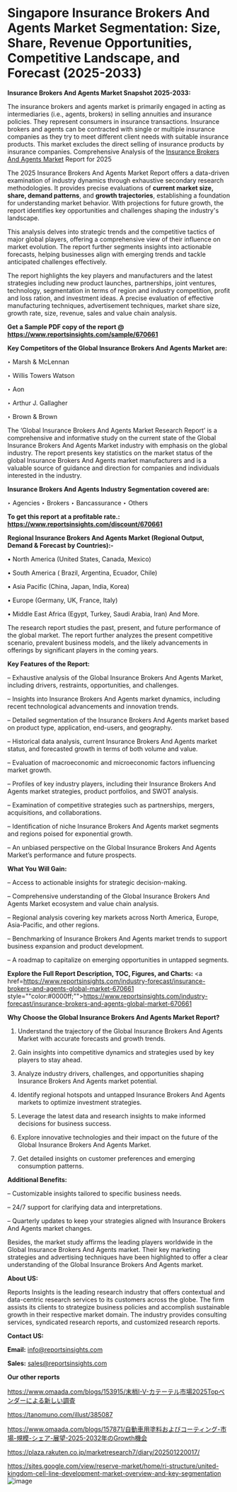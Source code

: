 # Singapore Insurance Brokers And Agents Market Segmentation: Size, Share, Revenue Opportunities, Competitive Landscape, and Forecast (2025-2033)

<strong>Insurance Brokers And Agents Market Snapshot 2025-2033:</strong>

The insurance brokers and agents market is primarily engaged in acting as intermediaries (i.e., agents, brokers) in selling annuities and insurance policies. They represent consumers in insurance transactions. Insurance brokers and agents can be contracted with single or multiple insurance companies as they try to meet different client needs with suitable insurance products. This market excludes the direct selling of insurance products by insurance companies. Comprehensive Analysis of the <a href=https://www.reportsinsights.com/sample/670661>Insurance Brokers And Agents Market</a> Report for 2025

The 2025 Insurance Brokers And Agents Market Report offers a data-driven examination of industry dynamics through exhaustive secondary research methodologies. It provides precise evaluations of <strong>current market size, share, demand patterns</strong>, and <strong>growth trajectories</strong>, establishing a foundation for understanding market behavior. With projections for future growth, the report identifies key opportunities and challenges shaping the industry's landscape.

This analysis delves into strategic trends and the competitive tactics of major global players, offering a comprehensive view of their influence on market evolution. The report further segments insights into actionable forecasts, helping businesses align with emerging trends and tackle anticipated challenges effectively.

The report highlights the key players and manufacturers and the latest strategies including new product launches, partnerships, joint ventures, technology, segmentation in terms of region and industry competition, profit and loss ration, and investment ideas. A precise evaluation of effective manufacturing techniques, advertisement techniques, market share size, growth rate, size, revenue, sales and value chain analysis.

<strong>Get a Sample PDF copy of the report @ <a href=https://www.reportsinsights.com/sample/670661 style=color:#0000ff;>https://www.reportsinsights.com/sample/670661</a></strong>

<strong>Key Competitors of the Global Insurance Brokers And Agents Market are:</strong>

‣ Marsh & McLennan

‣ Willis Towers Watson

‣ Aon

‣ Arthur J. Gallagher

‣ Brown & Brown

The ‘Global Insurance Brokers And Agents Market Research Report’ is a comprehensive and informative study on the current state of the Global Insurance Brokers And Agents Market industry with emphasis on the global industry. The report presents key statistics on the market status of the global Insurance Brokers And Agents market manufacturers and is a valuable source of guidance and direction for companies and individuals interested in the industry.

<strong>Insurance Brokers And Agents Industry Segmentation covered are:</strong>

‣ Agencies
‣ Brokers
‣ Bancassurance
‣ Others

<strong>To get this report at a profitable rate.: <a href=https://www.reportsinsights.com/discount/670661 style=color:#0000ff;>https://www.reportsinsights.com/discount/670661</a></strong>

<strong>Regional Insurance Brokers And Agents Market (Regional Output, Demand &amp; Forecast by Countries):-</strong>

• North America (United States, Canada, Mexico)

• South America ( Brazil, Argentina, Ecuador, Chile)

• Asia Pacific (China, Japan, India, Korea)

• Europe (Germany, UK, France, Italy)

• Middle East Africa (Egypt, Turkey, Saudi Arabia, Iran) And More.

The research report studies the past, present, and future performance of the global market. The report further analyzes the present competitive scenario, prevalent business models, and the likely advancements in offerings by significant players in the coming years.

<strong>Key Features of the Report:</strong>

– Exhaustive analysis of the Global Insurance Brokers And Agents Market, including drivers, restraints, opportunities, and challenges.

– Insights into Insurance Brokers And Agents market dynamics, including recent technological advancements and innovation trends.

– Detailed segmentation of the Insurance Brokers And Agents market based on product type, application, end-users, and geography.

– Historical data analysis, current Insurance Brokers And Agents market status, and forecasted growth in terms of both volume and value.

– Evaluation of macroeconomic and microeconomic factors influencing market growth.

– Profiles of key industry players, including their Insurance Brokers And Agents market strategies, product portfolios, and SWOT analysis.

– Examination of competitive strategies such as partnerships, mergers, acquisitions, and collaborations.

– Identification of niche Insurance Brokers And Agents market segments and regions poised for exponential growth.

– An unbiased perspective on the Global Insurance Brokers And Agents Market’s performance and future prospects.

<strong>What You Will Gain:</strong>

– Access to actionable insights for strategic decision-making.

– Comprehensive understanding of the Global Insurance Brokers And Agents Market ecosystem and value chain analysis.

– Regional analysis covering key markets across North America, Europe, Asia-Pacific, and other regions.

– Benchmarking of Insurance Brokers And Agents market trends to support business expansion and product development.

– A roadmap to capitalize on emerging opportunities in untapped segments.

<strong>Explore the Full Report Description, TOC, Figures, and Charts:</strong>
<a href=https://www.reportsinsights.com/industry-forecast/insurance-brokers-and-agents-global-market-670661 style=""color:#0000ff;"">https://www.reportsinsights.com/industry-forecast/insurance-brokers-and-agents-global-market-670661</a>

<strong>Why Choose the Global Insurance Brokers And Agents Market Report?</strong>

1. Understand the trajectory of the Global Insurance Brokers And Agents Market with accurate forecasts and growth trends.

2. Gain insights into competitive dynamics and strategies used by key players to stay ahead.

3. Analyze industry drivers, challenges, and opportunities shaping Insurance Brokers And Agents market potential.

4. Identify regional hotspots and untapped Insurance Brokers And Agents markets to optimize investment strategies.

5. Leverage the latest data and research insights to make informed decisions for business success.

6. Explore innovative technologies and their impact on the future of the Global Insurance Brokers And Agents Market.

7. Get detailed insights on customer preferences and emerging consumption patterns.

<strong>Additional Benefits:</strong>

– Customizable insights tailored to specific business needs.

– 24/7 support for clarifying data and interpretations.

– Quarterly updates to keep your strategies aligned with Insurance Brokers And Agents market changes.

Besides, the market study affirms the leading players worldwide in the Global Insurance Brokers And Agents market. Their key marketing strategies and advertising techniques have been highlighted to offer a clear understanding of the Global Insurance Brokers And Agents market.

<strong><strong>About US</strong>:</strong>

Reports Insights is the leading research industry that offers contextual and data-centric research services to its customers across the globe. The firm assists its clients to strategize business policies and accomplish sustainable growth in their respective market domain. The industry provides consulting services, syndicated research reports, and customized research reports.

<strong>Contact US:</strong>

<p class=><b>Email:</b> <a href=mailto:info@reportsinsights.com>info@reportsinsights.com</a></p>
<p class=><b>Sales:</b> <a href=mailto:sales@reportsinsights.com>sales@reportsinsights.com</a></p>

<strong>Our other reports</strong>

<a href=https://www.omaada.com/blogs/153915/末梢I-V-カテーテル市場2025Topベンダーによる新しい調査>https://www.omaada.com/blogs/153915/末梢I-V-カテーテル市場2025Topベンダーによる新しい調査</a>

<a href=https://tanomuno.com/illust/385087>https://tanomuno.com/illust/385087</a>

<a href=https://www.omaada.com/blogs/157871/自動車用塗料およびコーティング-市場-規模-シェア-展望-2025-2032年のGrowth機会>https://www.omaada.com/blogs/157871/自動車用塗料およびコーティング-市場-規模-シェア-展望-2025-2032年のGrowth機会</a>

<a href=https://plaza.rakuten.co.jp/marketresearch7/diary/202501220017/>https://plaza.rakuten.co.jp/marketresearch7/diary/202501220017/</a>

<a href=https://sites.google.com/view/reserve-market/home/ri-structure/united-kingdom-cell-line-development-market-overview-and-key-segmentation>https://sites.google.com/view/reserve-market/home/ri-structure/united-kingdom-cell-line-development-market-overview-and-key-segmentation</a>
![image](https://github.com/user-attachments/assets/4fd79840-e5b3-4cab-9ae9-54a916256d4d)
